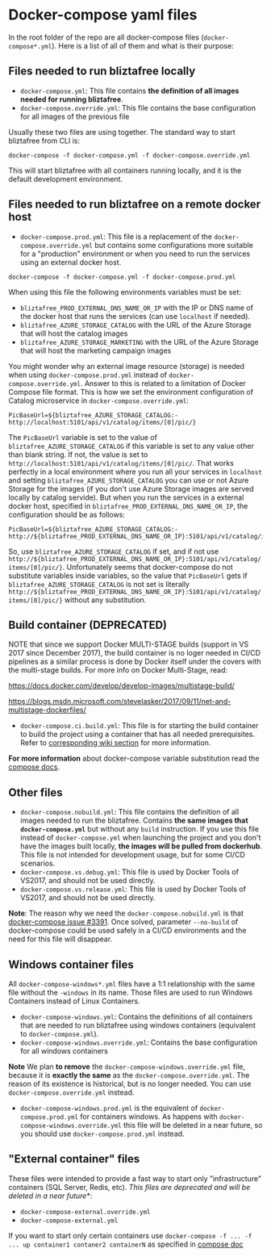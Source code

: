 # Docker-compose yaml files

In the root folder of the repo are all docker-compose files (`docker-compose*.yml`). Here is a list of all of them and what is their purpose:

## Files needed to run bliztafree locally 

* `docker-compose.yml`: This file contains **the definition of all images needed for running bliztafree**.
* `docker-compose.override.yml`: This file contains the base configuration for all images of the previous file

Usually these two files are using together. The standard way to start bliztafree from CLI is:

```
docker-compose -f docker-compose.yml -f docker-compose.override.yml
```

This will start bliztafree with all containers running locally, and it is the default development environment.

## Files needed to run bliztafree on a remote docker host

* `docker-compose.prod.yml`: This file is a replacement of the `docker-compose.override.yml` but contains some configurations more suitable for a "production" environment or when you need to run the services using an external docker host.

```
docker-compose -f docker-compose.yml -f docker-compose.prod.yml
```

When using this file the following environments variables must be set:

* `bliztafree_PROD_EXTERNAL_DNS_NAME_OR_IP` with the IP or DNS name of the docker host that runs the services (can use `localhost` if needed). 
* `bliztafree_AZURE_STORAGE_CATALOG` with the URL of the Azure Storage that will host the catalog images
* `bliztafree_AZURE_STORAGE_MARKETING` with the URL of the Azure Storage that will host the marketing campaign images

You might wonder why an external image resource (storage) is needed when using `docker-compose.prod.yml` instead of `docker-compose.override.yml`. Answer to this is related to a limitation of Docker Compose file format. This is how we set the environment configuration of Catalog microservice in `docker-compose.override.yml`:

```
PicBaseUrl=${bliztafree_AZURE_STORAGE_CATALOG:-http://localhost:5101/api/v1/catalog/items/[0]/pic/}
```

The `PicBaseUrl` variable is set to the value of `bliztafree_AZURE_STORAGE_CATALOG` if this variable is set to any value other than blank string. If not, the value is set to `http://localhost:5101/api/v1/catalog/items/[0]/pic/`. That works perfectly in a local environment where you run all your services in `localhost` and setting `bliztafree_AZURE_STORAGE_CATALOG` you can use or not Azure Storage for the images (if you don't use Azure Storage images are served locally by catalog servide). But when you run the services in a external docker host, specified in `bliztafree_PROD_EXTERNAL_DNS_NAME_OR_IP`, the configuration should be as follows:

```
PicBaseUrl=${bliztafree_AZURE_STORAGE_CATALOG:-http://${bliztafree_PROD_EXTERNAL_DNS_NAME_OR_IP}:5101/api/v1/catalog/items/[0]/pic/}
```

So, use `bliztafree_AZURE_STORAGE_CATALOG` if set, and if not use `http://${bliztafree_PROD_EXTERNAL_DNS_NAME_OR_IP}:5101/api/v1/catalog/items/[0]/pic/}`. Unfortunately seems that docker-compose do not substitute variables inside variables, so the value that `PicBaseUrl` gets if `bliztafree_AZURE_STORAGE_CATALOG` is not set is literally `http://${bliztafree_PROD_EXTERNAL_DNS_NAME_OR_IP}:5101/api/v1/catalog/items/[0]/pic/}` without any substitution.

## Build container (DEPRECATED)

NOTE that since we support Docker MULTI-STAGE builds (support in VS 2017 since December 2017), the build container is no loger needed in CI/CD pipelines as a similar process is done by Docker itself under the covers with the multi-stage builds.
For more info on Docker Multi-Stage, read: 

https://docs.docker.com/develop/develop-images/multistage-build/

https://blogs.msdn.microsoft.com/stevelasker/2017/09/11/net-and-multistage-dockerfiles/

* `docker-compose.ci.build.yml`: This file is for starting the build container to build the project using a container that has all needed prerequisites. Refer to [corresponding wiki section](https://github.com/dotnet-architecture/bliztafree/wiki/03.-Setting-the-bliztafree-solution-up-in-a-Windows-CLI-environment-(dotnet-CLI,-Docker-CLI-and-VS-Code)#build-the-bits-through-the-build-container-image) for more information.

**For more information** about docker-compose variable substitution read the [compose docs](https://docs.docker.com/compose/compose-file/#variable-substitution).

## Other files

* `docker-compose.nobuild.yml`: This file contains the definition of all images needed to run the bliztafree. Contains **the same images that `docker-compose.yml`** but without any `build` instruction. If you use this file instead of `docker-compose.yml` when launching the project and you don't have the images built locally, **the images will be pulled from dockerhub**. This file is not intended for development usage, but for some CI/CD scenarios.
* `docker-compose.vs.debug.yml`: This file is used by Docker Tools of VS2017, and should not be used directly.
* `docker-compose.vs.release.yml`: This file is used by Docker Tools of VS2017, and should not be used directly.

**Note**: The reason why we need the `docker-compose.nobuild.yml` is that [docker-compose issue #3391](https://github.com/docker/compose/issues/3391). Once solved, parameter `--no-build` of docker-compose could be used safely in a CI/CD environments and the need for this file will disappear.


## Windows container files

All `docker-compose-windows*.yml` files have a 1:1 relationship with the same file without the `-windows` in its name. Those files are used to run Windows Containers instead of Linux Containers.

* `docker-compose-windows.yml`: Contains the definitions of all containers that are needed to run bliztafree using windows containers (equivalent to `docker-compose.yml`).
* `docker-compose-windows.override.yml`: Contains the base configuration for all windows containers

**Note** We plan **to remove** the `docker-compose-windows.override.yml` file, because it is **exactly the same** as the `docker-compose.override.yml`. The reason of its existence is historical, but is no longer needed. You can use `docker-compose.override.yml` instead.

* `docker-compose-windows.prod.yml` is the equivalent of `docker-compose.prod.yml` for containers windows. As happens with `docker-compose-windows.override.yml` this file will be deleted in a near future, so you should use `docker-compose.prod.yml` instead.

## "External container" files

These files were intended to provide a fast way to start only "infrastructure" containers (SQL Server, Redis, etc). *This files are deprecated and will be deleted in a near future**:

* `docker-compose-external.override.yml`
* `docker-compose-external.yml`

If you want to start only certain containers use `docker-compose -f ... -f ... up container1 contaner2 containerN` as specified in [compose doc](https://docs.docker.com/compose/reference/up/)
